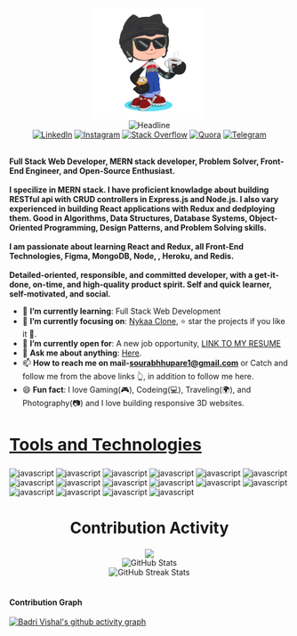 <div>
    <div align=center>
        <img src="https://raw.githubusercontent.com/AhmedFathyDev/AhmedFathyDev/main/GitHub.png" alt="GitHub Octocat Drinking a Cup of Coffee" height="200">
    </div>
    <div align=center>
        <img src="https://readme-typing-svg.herokuapp.com?color=%236FDA44&size=32&center=true&vCenter=true&width=600&height=50&lines=Hi+there+I'm+Sourabh+%F0%9F%91%8B;Full+Stack+Web+Developer;Back-End+Engineer;Problem+Solver;Front-End+Engineer;Open-Source+Enthusiast" alt="Headline" />
    </div>
    <div align=center>
        <a href="https://www.linkedin.com/in/sourabh-hupare/"><img src="https://img.shields.io/badge/Linkedin-0077b5?style=flat&logo=linkedin" alt="LinkedIn" /></a>
        <a href="https://www.upwork.com/freelancers/~0121ca7f3563e57c0b"><img src="https://img.shields.io/badge/Instagram-FF00A0?style=flat&logo=instagram&logoColor=white" alt="Instagram" /></a>
        <a href="https://stackoverflow.com/users/11837259/ahmed-fathy"><img src="https://img.shields.io/badge/Stack Overflow-f48024?style=flat&logo=stackoverflow&logoColor=white" alt="Stack Overflow" /></a>
        <a href="https://www.quora.com/profile/Sourabh-Hupare"><img src="https://img.shields.io/badge/Quora-B92B27?style=flat&logo=quora" alt="Quora" /></a>
        <a href="https://t.me/sourabh_s1"><img src="https://img.shields.io/badge/Telegram-0088cc?style=flat&logo=telegram" alt="Telegram" /></a>
    </div>
    <div align=left>
        <br>
        <p>
            <strong>
                Full Stack Web Developer, MERN stack developer, Problem Solver, Front-End Engineer, and Open-Source Enthusiast.<br><br>
                I specilize in MERN stack. I have proficient knowladge about building RESTful api with CRUD controllers in Express.js and Node.js. I also vary experienced in building React applications with Redux and dedploying them. Good in Algorithms, Data Structures, Database Systems, Object-Oriented Programming, Design Patterns, and Problem Solving skills.<br><br>
                I am passionate about learning React and Redux, all Front-End Technologies, Figma, MongoDB, Node, , Heroku, and Redis.<br><br>
                Detailed-oriented, responsible, and committed developer, with a get-it-done, on-time, and high-quality product spirit. Self and quick learner, self-motivated, and social.
            </strong>
        </p>
        <ul>
            <li>🌱 <b>I’m currently learning</b>: Full Stack Web Development</li>
            <li>🎯 <b>I’m currently focusing on</b>: <a href="rohit753.github.io/naykaa-clone/">Nykaa Clone</a>, ⭐️ star the projects if you like it 🤩.</li>
            <li>🤔 <b>I’m currently open for</b>: A new job opportunity, <a href="https://drive.google.com/file/d/1ch-hWAX2ZwaswxV-WzVUB_Drm901NW4l/view?usp=sharing" target="_blank" rel="noopener noreferrer">LINK TO MY RESUME</a></li>
            <li>💬 <b>Ask me about anything</b>: <a href="https://github.com/sourabh-s1/sourabh-s1/issues">Here</a>.</li>
            <li>📫 <b>How to reach me on mail-<a href="sourabhhupare1@gmail.com">sourabhhupare1@gmail.com</a></b> or Catch and follow me from the above links 👆, in addition to follow me here.</li>
            <li>😄 <b>Fun fact</b>: I love Gaming(🎮), Codeing(💻), Traveling(🌍), and Photography(📷) and I love building responsive 3D websites.</li>
        </ul>
    </div>
    <h2 style="font-size:30px" align ="left" width = 100%><u>Tools and Technologies</u></h2>
<p align="left"> <img src="https://img.shields.io/badge/javascript-%23323330.svg?style=for-the-badge&logo=javascript&logoColor=%23F7DF1E" alt="javascript"  /> </a> 
<a href="https://www.w3schools.com/css/" target="_blank"> </a> 
<img src="https://img.shields.io/badge/html5-%23E34F26.svg?style=for-the-badge&logo=html5&logoColor=white" alt="javascript"  /> </a> 
<a href="https://www.w3schools.com/css/" target="_blank"> </a>
<img src="https://img.shields.io/badge/CSS3-%23FF9900.svg?style=for-the-badge&logo=amazon-css3&logoColor=white" alt="javascript"  /> </a> 
<a href="https://www.w3schools.com/css/" target="_blank"> </a>
<img src="https://img.shields.io/badge/node.js-%2343853D.svg?style=for-the-badge&logo=node.js&logoColor=white" alt="javascript"  /> </a> 
<a href="https://www.w3schools.com/css/" target="_blank"> </a>
<img src="https://img.shields.io/badge/express.js-%234285F4.svg?style=for-the-badge&logo=express&logoColor=white" alt="javascript"  /> </a> 
<a href="https://www.w3schools.com/css/" target="_blank"> </a>
<img src="https://img.shields.io/badge/MongoDB-%234ea94b.svg?style=for-the-badge&logo=mongodb&logoColor=white" alt="javascript"  /> </a> 
<a href="https://www.w3schools.com/css/" target="_blank"> </a>
<img src="https://img.shields.io/badge/react.js-FF00A0.svg?style=for-the-badge&logo=react&logoColor=white" alt="javascript"  /> </a> 
<a href="https://www.w3schools.com/css/" target="_blank"> </a>
<img src="https://img.shields.io/badge/Heroku-5C2D91.svg?style=for-the-badge&logo=heroku&logoColor=white" alt="javascript"  /> </a> 
<a href="https://www.w3schools.com/css/" target="_blank"> </a>
<img src="https://img.shields.io/badge/redis-%23D42029.svg?style=for-the-badge&logo=redis&logoColor=white" alt="javascript"  /> </a> 
<a href="https://www.w3schools.com/css/" target="_blank"> </a>
<img src="https://img.shields.io/badge/git-49ED00.svg?style=for-the-badge&logo=git&logoColor=white" alt="javascript"  /> </a> 
<a href="https://www.w3schools.com/css/" target="_blank"> </a>
<img src="https://img.shields.io/badge/github-%23000000.svg?style=for-the-badge&logo=github&logoColor=white" alt="javascript"  /> </a> 
<a href="https://www.w3schools.com/css/" target="_blank"> </a>
<img src="https://img.shields.io/badge/redux-%23FF9900.svg?style=for-the-badge&logo=redux&logoColor=white" alt="javascript"  /> </a> 
<a href="https://www.w3schools.com/css/" target="_blank"> </a>
<img src="https://img.shields.io/badge/postman-%23D42029.svg?style=for-the-badge&logo=postman&logoColor=white" alt="javascript"  /> </a> 
<a href="https://www.w3schools.com/css/" target="_blank"> </a>
<img src="https://img.shields.io/badge/sass-FF00A0.svg?style=for-the-badge&logo=sass&logoColor=white" alt="javascript"  /> </a> 
<a href="https://www.w3schools.com/css/" target="_blank"> </a>
<img src="https://img.shields.io/badge/NPM-%23000000.svg?style=for-the-badge&logo=npm&logoColor=white" alt="javascript"  /> </a> 
<a href="https://www.w3schools.com/css/" target="_blank"> </a>
<img src="https://img.shields.io/badge/yarn-5C2D91.svg?style=for-the-badge&logo=yarn&logoColor=white" alt="javascript"  /> </a> 
<a href="https://www.w3schools.com/css/" target="_blank"> </a>


</p>
    <div align=center>
        <h1>Contribution Activity</h1>
        <img align="center" src="https://github-readme-stats.vercel.app/api/top-langs/?username=sourabh-s1&title_color=6FDA44&text_color=FFFFFF&show_icons=true&icon_color=6FDA44&include_all_commits=true&count_private=true&theme=dark"><br>
        <img src="https://github-readme-stats.vercel.app/api?username=sourabh-s1&title_color=6FDA44&text_color=FFFFFF&show_icons=true&icon_color=6FDA44&include_all_commits=true&count_private=true&theme=dark" alt="GitHub Stats" height="200" />
        <br>
        <!--
        <img src="https://github-readme-stats.vercel.app/api/top-langs?username=sourabh-s1&layout=compact&title_color=6FDA44&text_color=FFFFFF&theme=dark" alt="GitHub Most Used Languages" height="200" />
        <br>
        -->
        <img src="https://github-readme-streak-stats.herokuapp.com/?user=sourabh-s1&theme=dark&date_format=j%20M%5B%20Y%5D&currStreakLabel=6FDA44&fire=6FDA44&ring=6FDA44" alt="GitHub Streak Stats" height="200" />
        <br>
        <br>
    </div>
</div>

#### Contribution Graph
[![Badri Vishal's github activity graph](https://activity-graph.herokuapp.com/graph?username=sourabh-s1&theme=react-dark)](https://github.com/MrBlueBird2/github-readme-activity-graph)


